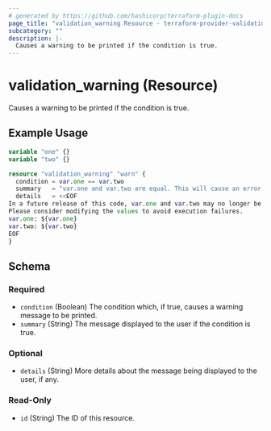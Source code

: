 ```yaml
---
# generated by https://github.com/hashicorp/terraform-plugin-docs
page_title: "validation_warning Resource - terraform-provider-validation"
subcategory: ""
description: |-
  Causes a warning to be printed if the condition is true.
---
```


# validation_warning (Resource)

Causes a warning to be printed if the condition is true.

## Example Usage

```terraform
variable "one" {}
variable "two" {}

resource "validation_warning" "warn" {
  condition = var.one == var.two
  summary   = "var.one and var.two are equal. This will cause an error in future versions"
  details   = <<EOF
In a future release of this code, var.one and var.two may no longer be equal. 
Please consider modifying the values to avoid execution failures.
var.one: ${var.one}
var.two: ${var.two}
EOF
}
```

<!-- schema generated by tfplugindocs -->
## Schema

### Required

- `condition` (Boolean) The condition which, if true, causes a warning message to be printed.
- `summary` (String) The message displayed to the user if the condition is true.

### Optional

- `details` (String) More details about the message being displayed to the user, if any.

### Read-Only

- `id` (String) The ID of this resource.
